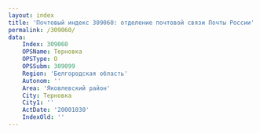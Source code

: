 ```yaml
---
layout: index
title: 'Почтовый индекс 309060: отделение почтовой связи Почты России'
permalink: /309060/
data:
    Index: 309060
    OPSName: Терновка
    OPSType: О
    OPSSubm: 309099
    Region: 'Белгородская область'
    Autonom: ''
    Area: 'Яковлевский район'
    City: Терновка
    City1: ''
    ActDate: '20001030'
    IndexOld: ''
---
```

